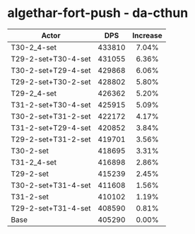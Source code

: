 # algethar-fort-push - da-cthun
| Actor | DPS | Increase |
|---|:---:|:---:|
|T30-2_4-set|433810|7.04%|
|T29-2-set+T30-4-set|431055|6.36%|
|T30-2-set+T29-4-set|429868|6.06%|
|T29-2-set+T30-2-set|428802|5.80%|
|T29-2_4-set|426362|5.20%|
|T31-2-set+T30-4-set|425915|5.09%|
|T30-2-set+T31-2-set|422172|4.17%|
|T31-2-set+T29-4-set|420852|3.84%|
|T29-2-set+T31-2-set|419701|3.56%|
|T30-2-set|418695|3.31%|
|T31-2_4-set|416898|2.86%|
|T29-2-set|415239|2.45%|
|T30-2-set+T31-4-set|411608|1.56%|
|T31-2-set|410102|1.19%|
|T29-2-set+T31-4-set|408590|0.81%|
|Base|405290|0.00%|
